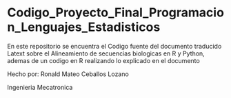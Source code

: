 # Codigo_Proyecto_Final_Programacion_Lenguajes_Estadisticos
En este repositorio se encuentra el Codigo fuente del documento traducido Latext sobre el Alineamiento de secuencias biologicas en R y Python, ademas de un codigo en R realizando lo explicado en el documento

Hecho por: Ronald Mateo Ceballos Lozano

Ingenieria Mecatronica
